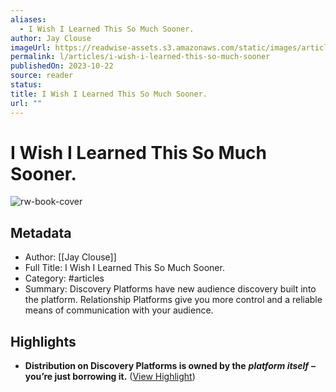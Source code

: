 ```yaml
---
aliases:
  - I Wish I Learned This So Much Sooner.
author: Jay Clouse
imageUrl: https://readwise-assets.s3.amazonaws.com/static/images/article4.6bc1851654a0.png
permalink: l/articles/i-wish-i-learned-this-so-much-sooner
publishedOn: 2023-10-22
source: reader
status: 
title: I Wish I Learned This So Much Sooner.
url: ""
---
```

# I Wish I Learned This So Much Sooner.

![rw-book-cover](https://readwise-assets.s3.amazonaws.com/static/images/article4.6bc1851654a0.png)

## Metadata

- Author: [[Jay Clouse]]
- Full Title: I Wish I Learned This So Much Sooner.
- Category: #articles
- Summary: Discovery Platforms have new audience discovery built into the platform. Relationship Platforms give you more control and a reliable means of communication with your audience.

## Highlights

- **Distribution on Discovery Platforms is owned by the** _**platform itself**_ **– you’re just borrowing it.** ([View Highlight](https://read.readwise.io/read/01hdr8wwn9hg112dmyb6yvjba1))
